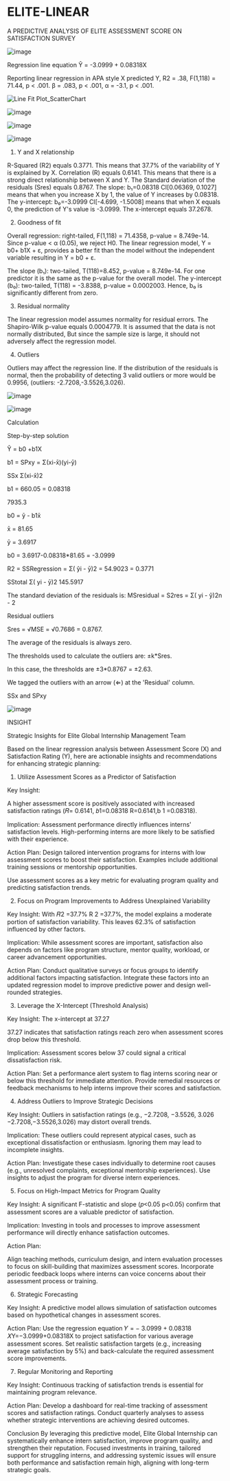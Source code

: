 # ELITE-LINEAR
A PREDICTIVE ANALYSIS OF ELITE ASSESSMENT SCORE ON SATISFACTION SURVEY

![image](https://github.com/user-attachments/assets/368087cc-b31b-4426-9e42-c379276e80a7)

Regression line equation
Ŷ = -3.0999 + 0.08318X

Reporting linear regression in APA style
X predicted Y, R2 = .38, F(1,118) = 71.44, p < .001.
β = .083, p < .001, α = -3.1, p < .001.

![Line Fit Plot_ScatterChart](https://github.com/user-attachments/assets/6e1d3e65-8453-4cf3-b2cb-7486f0541b4b)

![image](https://github.com/user-attachments/assets/461e536a-f00d-4e37-871f-ec2b1de940f8)

![image](https://github.com/user-attachments/assets/5df7b0e5-2da7-45e0-86ad-449675e71bd6)

![image](https://github.com/user-attachments/assets/fd1b0f96-47b0-4450-ab0f-198fbdb38f85)

1. Y and X relationship
   
R-Squared (R2) equals 0.3771. This means that 37.7% of the variability of Y is explained by X.
Correlation (R) equals 0.6141. This means that there is a strong direct relationship between X and Y.
The Standard deviation of the residuals (Sres) equals 0.8767.
The slope: b₁=0.08318 CI[0.06369, 0.1027] means that when you increase X by 1, the value of Y increases by 0.08318.
The y-intercept: b₀=-3.0999 CI[-4.699, -1.5008] means that when X equals 0, the prediction of Y's value is -3.0999.
The x-intercept equals 37.2678.

2. Goodness of fit
   
Overall regression: right-tailed, F(1,118) = 71.4358, p-value = 8.749e-14. Since p-value < α (0.05), we reject H0.
The linear regression model, Y = b0+ b1X + ε, provides a better fit than the model without the independent variable resulting in Y = b0 + ε.

The slope (b₁): two-tailed, T(118)=8.452, p-value = 8.749e-14. For one predictor it is the same as the p-value for the overall model.
The y-intercept (b₀): two-tailed, T(118) = -3.8388, p-value = 0.0002003. Hence, b₀ is significantly different from zero.

3. Residual normality
   
The linear regression model assumes normality for residual errors. The Shapiro-Wilk p-value equals 0.0004779. It is assumed that the data is not normally distributed, But since the sample size is large, it should not adversely affect the regression model.

4. Outliers
   
Outliers may affect the regression line.
If the distribution of the residuals is normal, then the probability of detecting 3 valid outliers or more would be 0.9956, (outliers: -2.7208,-3.5526,3.026).

![image](https://github.com/user-attachments/assets/2f8232da-6cc0-4ad4-aa7d-0ef08478ba7c)

![image](https://github.com/user-attachments/assets/b9197366-25f6-4dc7-935c-2079bf3f6bdd)

Calculation

Step-by-step solution

Ŷ = b0 +b1X

b1 =	SPxy	=	Σ(xi-x̄)(yi-ȳ)

SSx	Σ(xi-x̄)2

b1 =	660.05	= 0.08318

7935.3

b0 = ȳ - b1x̄

x̄ = 81.65

ȳ = 3.6917

b0 = 3.6917-0.08318*81.65 = -3.0999

R2 =	SSRegression	=	Σ( ŷi - ȳ)2	=	54.9023	= 0.3771

SStotal	Σ( yi - ȳ)2	145.5917

The standard deviation of the residuals is:
MSresidual = S2res =	Σ( yi - ŷ)2n - 2

Residual outliers

Sres = √MSE = √0.7686 = 0.8767.

The average of the residuals is always zero.

The thresholds used to calculate the outliers are: ±k*Sres.

In this case, the thresholds are ±3*0.8767 = ±2.63.

We tagged the outliers with an arrow (⇐) at the 'Residual' column.

SSx and SPxy

![image](https://github.com/user-attachments/assets/2da65679-6e70-48b7-a31f-ac40bccee610)

INSIGHT

Strategic Insights for Elite Global Internship Management Team

Based on the linear regression analysis between Assessment Score (X) and Satisfaction Rating (Y), here are actionable insights and recommendations for enhancing strategic planning:

1. Utilize Assessment Scores as a Predictor of Satisfaction

Key Insight: 

A higher assessment score is positively associated with increased satisfaction ratings (𝑅=
0.6141, 𝑏1=0.08318 R=0.6141,b 1​ =0.08318).

Implication: Assessment performance directly influences interns' satisfaction levels. High-performing interns are more likely to be satisfied with their experience.

Action Plan:
Design tailored intervention programs for interns with low assessment scores to boost their satisfaction. Examples include additional training sessions or mentorship opportunities.

Use assessment scores as a key metric for evaluating program quality and predicting satisfaction trends.

2. Focus on Program Improvements to Address Unexplained Variability

Key Insight: With 𝑅2 =37.7% R  2 =37.7%, the model explains a moderate portion of satisfaction variability. This leaves 62.3% of satisfaction influenced by other factors.

Implication: While assessment scores are important, satisfaction also depends on factors like program structure, mentor quality, workload, or career advancement opportunities.

Action Plan:
Conduct qualitative surveys or focus groups to identify additional factors impacting satisfaction.
Integrate these factors into an updated regression model to improve predictive power and design well-rounded strategies.

3. Leverage the X-Intercept (Threshold Analysis)

Key Insight: The x-intercept at 37.27

37.27 indicates that satisfaction ratings reach zero when assessment scores drop below this threshold.

Implication: Assessment scores below 37 could signal a critical dissatisfaction risk.

Action Plan:
Set a performance alert system to flag interns scoring near or below this threshold for immediate attention.
Provide remedial resources or feedback mechanisms to help interns improve their scores and satisfaction.

4. Address Outliers to Improve Strategic Decisions

Key Insight: Outliers in satisfaction ratings (e.g., −2.7208, −3.5526, 3.026 −2.7208,−3.5526,3.026) may distort overall trends.

Implication: These outliers could represent atypical cases, such as exceptional dissatisfaction or enthusiasm. Ignoring them may lead to incomplete insights.

Action Plan:
Investigate these cases individually to determine root causes (e.g., unresolved complaints, exceptional mentorship experiences).
Use insights to adjust the program for diverse intern experiences.

5. Focus on High-Impact Metrics for Program Quality

Key Insight: A significant F-statistic and slope (𝑝<0.05 p<0.05) confirm that assessment scores are a valuable predictor of satisfaction.

Implication: Investing in tools and processes to improve assessment performance will directly enhance satisfaction outcomes.

Action Plan:

Align teaching methods, curriculum design, and intern evaluation processes to focus on skill-building that maximizes assessment scores.
Incorporate periodic feedback loops where interns can voice concerns about their assessment process or training.

6. Strategic Forecasting

Key Insight: A predictive model allows simulation of satisfaction outcomes based on hypothetical changes in assessment scores.

Action Plan:
Use the regression equation 𝑌 = − 3.0999 + 0.08318 𝑋Y=−3.0999+0.08318X to project satisfaction for various average assessment scores.
Set realistic satisfaction targets (e.g., increasing average satisfaction by 5%) and back-calculate the required assessment score improvements.

7. Regular Monitoring and Reporting

Key Insight: Continuous tracking of satisfaction trends is essential for maintaining program relevance.

Action Plan:
Develop a dashboard for real-time tracking of assessment scores and satisfaction ratings.
Conduct quarterly analyses to assess whether strategic interventions are achieving desired outcomes.

Conclusion
By leveraging this predictive model, Elite Global Internship can systematically enhance intern satisfaction, improve program quality, and strengthen their reputation. Focused investments in training, tailored support for struggling interns, and addressing systemic issues will ensure both performance and satisfaction remain high, aligning with long-term strategic goals.

